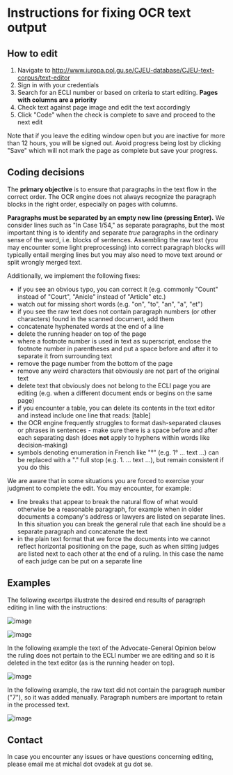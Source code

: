 # Instructions for fixing OCR text output

## How to edit

1. Navigate to http://www.iuropa.pol.gu.se/CJEU-database/CJEU-text-corpus/text-editor
2. Sign in with your credentials
3. Search for an ECLI number or based on criteria to start editing. **Pages with columns are a priority**
4. Check text against page image and edit the text accordingly
5. Click "Code" when the check is complete to save and proceed to the next edit

Note that if you leave the editing window open but you are inactive for more than 12 hours, you will be signed out. Avoid progress being lost by clicking "Save" which will not mark the page as complete but save your progress.

## Coding decisions

The **primary objective** is to ensure that paragraphs in the text flow in the correct order. The OCR engine does not always recognize the paragraph blocks in the right order, especially on pages with columns.

**Paragraphs must be separated by an empty new line (pressing Enter).** We consider lines such as "In Case 1/54," as separate paragraphs, but the most important thing is to identify and separate *true* paragraphs in the ordinary sense of the word, i.e. blocks of sentences. Assembling the raw text (you may encounter some light preprocessing) into correct paragraph blocks will typically entail merging lines but you may also need to move text around or split wrongly merged text.

Additionally, we implement the following fixes:
- if you see an obvious typo, you can correct it (e.g. commonly "Count" instead of "Court", "Anicle" instead of "Article" etc.)
- watch out for missing short words (e.g. "on", "to", "an", "a", "et")
- if you see the raw text does not contain paragraph numbers (or other characters) found in the scanned document, add them
- concatenate hyphenated words at the end of a line
- delete the running header on top of the page
- where a footnote number is used in text as superscript, enclose the footnote number in parentheses and put a space before and after it to separate it from surrounding text
- remove the page number from the bottom of the page
- remove any weird characters that obviously are not part of the original text
- delete text that obviously does not belong to the ECLI page you are editing (e.g. when a different document ends or begins on the same page)
- if you encounter a table, you can delete its contents in the text editor and instead include one line that reads: \[table\]
- the OCR engine frequently struggles to format dash-separated clauses or phrases in sentences - make sure there is a space before and after each separating dash (does __not__ apply to hyphens within words like decision-making)
- symbols denoting enumeration in French like "°" (e.g. 1° ... text ...) can be replaced with a "." full stop (e.g. 1. ... text ...), but remain consistent if you do this

We are aware that in some situations you are forced to exercise your judgment to complete the edit. You may encounter, for example:
- line breaks that appear to break the natural flow of what would otherwise be a reasonable paragraph, for example when in older documents a company's address or lawyers are listed on separate lines. In this situation you can break the general rule that each line should be a separate paragraph and concatenate the text
- in the plain text format that we force the documents into we cannot reflect horizontal positioning on the page, such as when sitting judges are listed next to each other at the end of a ruling. In this case the name of each judge can be put on a separate line

## Examples

The following excertps illustrate the desired end results of paragraph editing in line with the instructions:

![image](https://user-images.githubusercontent.com/46047818/153920021-2200ce73-cc10-4a14-afa9-72e37991ab92.png)

![image](https://user-images.githubusercontent.com/46047818/156618347-ab55652a-e6c3-4532-8808-56dcb67af066.png)

In the following example the text of the Advocate-General Opinion below the ruling does not pertain to the ECLI number we are editing and so it is deleted in the text editor (as is the running header on top).

![image](https://user-images.githubusercontent.com/46047818/156821351-aefc549b-13d4-4d22-9ea3-140c6fa93045.png)

In the following example, the raw text did not contain the paragraph number ("7"), so it was added manually. Paragraph numbers are important to retain in the processed text.

![image](https://user-images.githubusercontent.com/46047818/156882436-baac4556-a451-44c3-bf4d-cd94a31d447f.png)

## Contact

In case you encounter any issues or have questions concerning editing, please email me at michal dot ovadek at gu dot se.
